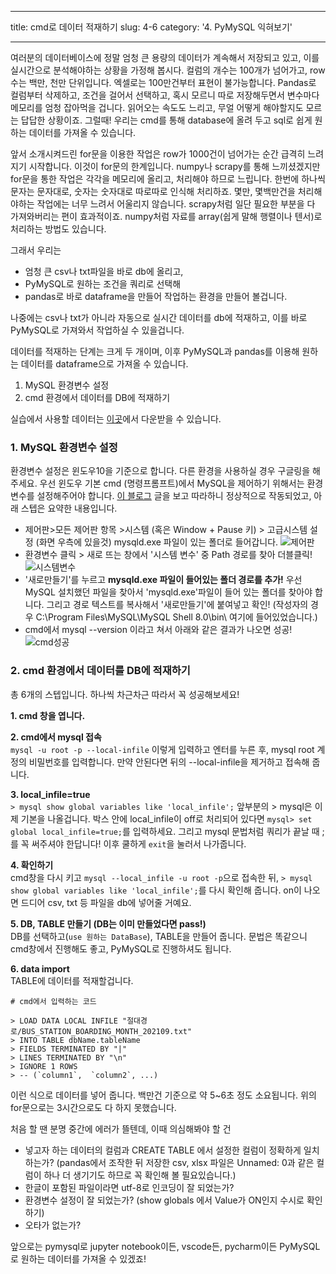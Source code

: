 ﻿---

title: cmd로 데이터 적재하기
slug: 4-6
category: '4. PyMySQL 익혀보기'

---
여러분의 데이터베이스에 정말 엄청 큰 용량의 데이터가 계속해서 저장되고 있고, 이를 실시간으로 분석해야하는 상황을 가정해 봅시다. 컬럼의 개수는 100개가 넘어가고, row 수는 백만, 천만 단위입니다. 엑셀로는 100만건부터 표현이 불가능합니다. Pandas로 컬럼부터 삭제하고, 조건을 걸어서 선택하고, 혹시 모르니 따로 저장해두면서 변수마다 메모리를 엄청 잡아먹을 겁니다. 읽어오는 속도도 느리고, 무얼 어떻게 해야할지도 모르는 답답한 상황이죠. 그럴때! 우리는 cmd를 통해 database에 올려 두고 sql로 쉽게 원하는 데이터를 가져올 수 있습니다.

앞서 소개시켜드린 for문을 이용한 작업은 row가 1000건이 넘어가는 순간 급격히 느려지기 시작합니다. 이것이 for문의 한계입니다. numpy나 scrapy를 통해 느끼셨겠지만 for문을 통한 작업은 각각을 메모리에 올리고, 처리해야 하므로 느립니다. 한번에 하나씩 문자는 문자대로, 숫자는 숫자대로 따로따로 인식해 처리하죠. 몇만, 몇백만건을 처리해야하는 작업에는 너무 느려서 어울리지 않습니다. scrapy처럼 일단 필요한 부분을 다 가져와버리는 편이 효과적이죠. numpy처럼 자료를 array(쉽게 말해 행렬이나 텐서)로 처리하는 방법도 있습니다.

그래서 우리는

-   엄청 큰 csv나 txt파일을 바로 db에 올리고,
-   PyMySQL로 원하는 조건을 쿼리로 선택해
-   pandas로 바로 dataframe을 만들어 작업하는 환경을 만들어 볼겁니다.

나중에는 csv나 txt가 아니라 자동으로 실시간 데이터를 db에 적재하고, 이를 바로 PyMySQL로 가져와서 작업하실 수 있을겁니다.

데이터를 적재하는 단계는 크게 두 개이며, 이후 PyMySQL과 pandas를 이용해 원하는 데이터를 dataframe으로 가져올 수 있습니다. 

1.  MySQL 환경변수 설정
2.  cmd 환경에서 데이터를 DB에 적재하기

실습에서 사용할 데이터는 [이곳](http://data.seoul.go.kr/dataList/OA-12912/S/1/datasetView.do)에서 다운받을 수 있습니다. 

### 1. MySQL 환경변수 설정
환경변수 설정은 윈도우10을 기준으로 합니다. 다른 환경을 사용하실 경우 구글링을 해주세요. 우선 윈도우 기본 cmd (명령프롬프트)에서 MySQL을 제어하기 위해서는 환경변수를 설정해주어야 합니다. [이 블로그](https://hoho325.tistory.com/163) 글을 보고 따라하니 정상적으로 작동되었고, 아래 스텝은 요약한 내용입니다. 

* 제어판>모든 제어판 항목 >시스템 (혹은 Window + Pause 키) > 고급시스템 설정 (화면 우측에 있을것) mysqld.exe 파일이 있는 폴더로 들어갑니다.
	![제어판](/basic-sql/4-6/제어판.png)
* 환경변수 클릭 > 새로 뜨는 창에서 '시스템 변수' 중 Path 경로를 찾아 더블클릭!
	![시스템변수](/basic-sql/4-6/시스템변수.png)
* '새로만들기'를 누르고 **mysqld.exe 파일이 들어있는 폴더 경로를 추가!** 우선 MySQL 설치했던 파일을 찾아서 'mysqld.exe'파일이 들어 있는 폴더를 찾아야 합니다. 그리고 경로 텍스트를 복사해서 '새로만들기'에 붙여넣고 확인! (작성자의 경우 C:\Program Files\MySQL\MySQL Shell 8.0\bin\ 여기에 들어있었습니다.)
* cmd에서 mysql --version 이라고 쳐서 아래와 같은 결과가 나오면 성공!
	![cmd성공](/basic-sql/4-6/cmd성공.png)
	

### 2. cmd 환경에서 데이터를 DB에 적재하기
총 6개의 스텝입니다. 하나씩 차근차근 따라서 꼭 성공해보세요!

**1. cmd 창을 엽니다.**

**2. cmd에서 mysql 접속**  
`mysql -u root -p --local-infile`  이렇게 입력하고 엔터를 누른 후, mysql root 계정의 비밀번호를 입력합니다. 만약 안된다면 뒤의 --local-infile을 제거하고 접속해 줍니다.

**3. local_infile=true**  
`> mysql show global variables like 'local_infile';`  앞부분의 > mysql은 이제 기본을 나올겁니다. 박스 안에 local_infile이 off로 처리되어 있다면  `mysql> set global local_infile=true;`를 입력하세요. 그리고 mysql 문법처럼 쿼리가 끝날 때 ; 를 꼭 써주셔야 한답니다! 이후 쿨하게  `exit`을 눌러서 나가줍니다.

**4. 확인하기**  
cmd창을 다시 키고  `mysql --local_infile -u root -p`으로 접속한 뒤,  `> mysql show global variables like 'local_infile';`를 다시 확인해 줍니다. on이 나오면 드디어 csv, txt 등 파일을 db에 넣어줄 거예요.

**5. DB, TABLE 만들기 (DB는 이미 만들었다면 pass!)**  
DB를 선택하고(`use 원하는 DataBase`), TABLE을 만들어 줍니다. 문법은 똑같으니 cmd창에서 진행해도 좋고, PyMySQL로 진행하셔도 됩니다.

**6. data import**  
TABLE에 데이터를 적재할겁니다.
```window
# cmd에서 입력하는 코드

> LOAD DATA LOCAL INFILE "절대경로/BUS_STATION_BOARDING_MONTH_202109.txt"  
> INTO TABLE dbName.tableName  
> FIELDS TERMINATED BY "|"  
> LINES TERMINATED BY "\n"  
> IGNORE 1 ROWS  
> -- (`column1`,  `column2`, ...)
```
이런 식으로 데이터를 넣어 줍니다. 백만건 기준으로 약 5~6초 정도 소요됩니다. 위의 for문으로는 3시간으로도 다 하지 못했습니다.


처음 할 땐 분명 중간에 에러가 뜰텐데, 이때 의심해봐야 할 건

- 넣고자 하는 데이터의 컬럼과 CREATE TABLE 에서 설정한 컬럼이 정확하게 일치하는가? (pandas에서 조작한 뒤 저장한 csv, xlsx 파일은 Unnamed: 0과 같은 컬럼이 하나 더 생기기도 하므로 꼭 확인해 볼 필요있습니다.)
- 한글이 포함된 파일이라면 utf-8로 인코딩이 잘 되었는가?
- 환경변수 설정이 잘 되었는가? (show globals 에서 Value가 ON인지 수시로 확인하기)
- 오타가 없는가?

앞으로는 pymysql로 jupyter notebook이든, vscode든, pycharm이든 PyMySQL로 원하는 데이터를 가져올 수 있겠죠!
